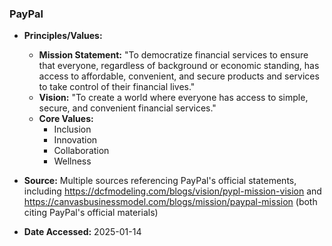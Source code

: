 ### PayPal

- **Principles/Values:**
  - **Mission Statement:** "To democratize financial services to ensure that everyone, regardless of background or economic standing, has access to affordable, convenient, and secure products and services to take control of their financial lives."
  - **Vision:** "To create a world where everyone has access to simple, secure, and convenient financial services."
  - **Core Values:**
    - Inclusion
    - Innovation  
    - Collaboration
    - Wellness

- **Source:** Multiple sources referencing PayPal's official statements, including https://dcfmodeling.com/blogs/vision/pypl-mission-vision and https://canvasbusinessmodel.com/blogs/mission/paypal-mission (both citing PayPal's official materials)
- **Date Accessed:** 2025-01-14